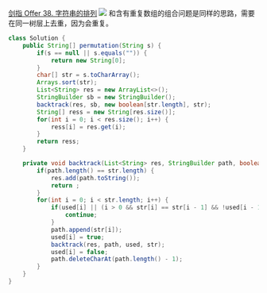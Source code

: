 [剑指 Offer 38. 字符串的排列](https://leetcode-cn.com/problems/zi-fu-chuan-de-pai-lie-lcof/ "剑指 Offer 38. 字符串的排列")
![](https://img2022.cnblogs.com/blog/2272548/202202/2272548-20220211200643008-308022119.png)
和含有重复数组的组合问题是同样的思路，需要在同一树层上去重，因为会重复。
```java
class Solution {
    public String[] permutation(String s) {
        if(s == null || s.equals("")) {
            return new String[0];
        }
        char[] str = s.toCharArray();
        Arrays.sort(str);
        List<String> res = new ArrayList<>();
        StringBuilder sb = new StringBuilder();
        backtrack(res, sb, new boolean[str.length], str);
        String[] ress = new String[res.size()];
        for(int i = 0; i < res.size(); i++) {
            ress[i] = res.get(i);
        }
        return ress;
    }

    private void backtrack(List<String> res, StringBuilder path, boolean[] used, char[] str) {
        if(path.length() == str.length) {
            res.add(path.toString());
            return ;
        }
        for(int i = 0; i < str.length; i++) {
            if(used[i] || (i > 0 && str[i] == str[i - 1] && !used[i - 1])) {
                continue;
            }
            path.append(str[i]);
            used[i] = true;
            backtrack(res, path, used, str);
            used[i] = false;
            path.deleteCharAt(path.length() - 1);
        }
    }
}
```